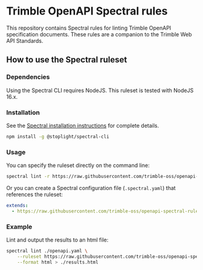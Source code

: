 # Trimble OpenAPI Spectral rules

This repository contains Spectral rules for linting Trimble OpenAPI specification documents. These rules are a companion to the Trimble Web API Standards.

## How to use the Spectral ruleset

### Dependencies

Using the Spectral CLI requires NodeJS. This ruleset is tested with NodeJS 16.x.

### Installation

See the [Spectral installation instructions](https://meta.stoplight.io/docs/spectral/docs/getting-started/installation.md) for complete details.

```bash
npm install -g @stoplight/spectral-cli
```

### Usage

You can specify the ruleset directly on the command line:

```bash
spectral lint -r https://raw.githubusercontent.com/trimble-oss/openapi-spectral-rules/main/spectral.yaml <api definition file>
```

Or you can create a Spectral configuration file (`.spectral.yaml`) that references the ruleset:

```yaml
extends:
  - https://raw.githubusercontent.com/trimble-oss/openapi-spectral-rules/main/spectral.yaml
```

### Example

Lint and output the results to an html file:

```bash
spectral lint ./openapi.yaml \
    --ruleset https://raw.githubusercontent.com/trimble-oss/openapi-spectral-rules/main/spectral.yaml \
    --format html > ./results.html

```
